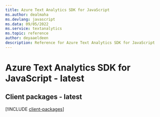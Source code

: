 ```yaml
---
title: Azure Text Analytics SDK for JavaScript
ms.author: dealmaha
ms.devlang: javascript
ms.data: 09/05/2022
ms.service: textanalytics
ms.topic: reference
author: deyaaeldeen
description: Reference for Azure Text Analytics SDK for JavaScript
---
```

# Azure Text Analytics SDK for JavaScript - latest

## Client packages - latest
[!INCLUDE [client-packages](text-analytics-client-index.md)]